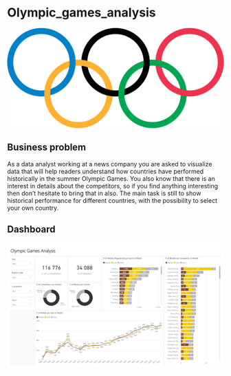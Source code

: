 # Olympic_games_analysis

<p align="center">
  <img src="pictures/Olympic_rings_without_rims.svg.png"/>
</p>

## Business problem

As a data analyst working at a news company you are asked to visualize data that will help readers understand how countries have performed historically in the summer Olympic Games.
You also know that there is an interest in details about the competitors, so if you find anything interesting then don’t hesitate to bring that in also. 
The main task is still to show historical performance for different countries, with the possibility to select your own country.

## Dashboard

<p align="center">
  <img src="pictures/Dashboard.png"/>
</p>
